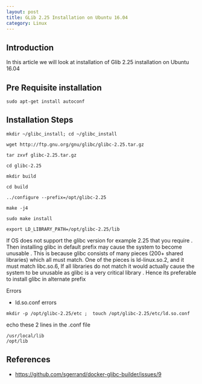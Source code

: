 ```yaml
---
layout: post
title: GLib 2.25 Installation on Ubuntu 16.04
category: Linux
---
```


Introduction
-------------
In this article we will look at installation of Glib 2.25 installation on Ubuntu 16.04

Pre Requisite installation
-----

`sudo apt-get install autoconf`


Installation Steps
-----
```
mkdir ~/glibc_install; cd ~/glibc_install

wget http://ftp.gnu.org/gnu/glibc/glibc-2.25.tar.gz

tar zxvf glibc-2.25.tar.gz

cd glibc-2.25

mkdir build

cd build

../configure --prefix=/opt/glibc-2.25

make -j4

sudo make install

export LD_LIBRARY_PATH=/opt/glibc-2.25/lib
```

If OS does not support the glibc version for example 2.25 that you require . Then installing glibc in default prefix may cause the system to become unusable . This is because  glibc consists of many pieces (200+ shared libraries) which all must match. One of the pieces is ld-linux.so.2, and it must match libc.so.6, If all libraries do not match it would actually cause the system to be unusable as glibc is a very critical library . Hence its preferable to install glibc in alternate prefix

Errors

- ld.so.conf errors

`mkdir -p /opt/glibc-2.25/etc ;  touch /opt/glibc-2.25/etc/ld.so.conf`

echo these 2 lines in the .conf file

```
/usr/local/lib
/opt/lib
```

References
----
- https://github.com/sgerrand/docker-glibc-builder/issues/9




